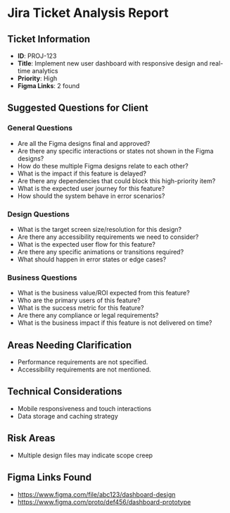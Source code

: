 # Jira Ticket Analysis Report

## Ticket Information
- **ID**: PROJ-123
- **Title**: Implement new user dashboard with responsive design and real-time analytics
- **Priority**: High
- **Figma Links**: 2 found

## Suggested Questions for Client

### General Questions
- Are all the Figma designs final and approved?
- Are there any specific interactions or states not shown in the Figma designs?
- How do these multiple Figma designs relate to each other?
- What is the impact if this feature is delayed?
- Are there any dependencies that could block this high-priority item?
- What is the expected user journey for this feature?
- How should the system behave in error scenarios?

### Design Questions
- What is the target screen size/resolution for this design?
- Are there any accessibility requirements we need to consider?
- What is the expected user flow for this feature?
- Are there any specific animations or transitions required?
- What should happen in error states or edge cases?

### Business Questions
- What is the business value/ROI expected from this feature?
- Who are the primary users of this feature?
- What is the success metric for this feature?
- Are there any compliance or legal requirements?
- What is the business impact if this feature is not delivered on time?

## Areas Needing Clarification
- Performance requirements are not specified.
- Accessibility requirements are not mentioned.

## Technical Considerations
- Mobile responsiveness and touch interactions
- Data storage and caching strategy

## Risk Areas
- Multiple design files may indicate scope creep

## Figma Links Found
- https://www.figma.com/file/abc123/dashboard-design
- https://www.figma.com/proto/def456/dashboard-prototype
